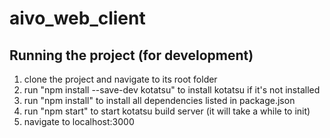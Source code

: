 # aivo_web_client

## Running the project (for development)
1. clone the project and navigate to its root folder
2. run "npm install --save-dev kotatsu" to install kotatsu if it's not installed 
3. run "npm install" to install all dependencies listed in package.json
4. run "npm start" to start kotatsu build server (it will take a while to init)
5. navigate to localhost:3000
